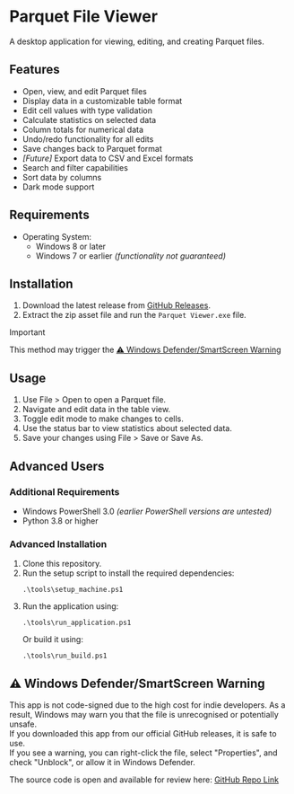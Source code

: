 # Parquet File Viewer

A desktop application for viewing, editing, and creating Parquet files.

## Features

- Open, view, and edit Parquet files
- Display data in a customizable table format
- Edit cell values with type validation
- Calculate statistics on selected data
- Column totals for numerical data
- Undo/redo functionality for all edits
- Save changes back to Parquet format
- _[Future]_ Export data to CSV and Excel formats
- Search and filter capabilities
- Sort data by columns
- Dark mode support

## Requirements

- Operating System:
   - Windows 8 or later
   - Windows 7 or earlier _(functionality not guaranteed)_

## Installation

1. Download the latest release from [GitHub Releases](https://github.com/LukeDeaves/Parquet-Viewer/tags).
2. Extract the zip asset file and run the `Parquet Viewer.exe` file.

> [!IMPORTANT]
> This method may trigger the [⚠️ Windows Defender/SmartScreen Warning](#%EF%B8%8F-windows-defendersmartscreen-warning)

## Usage

1. Use File > Open to open a Parquet file.
2. Navigate and edit data in the table view.
3. Toggle edit mode to make changes to cells.
4. Use the status bar to view statistics about selected data.
5. Save your changes using File > Save or Save As.

## Advanced Users

### Additional Requirements

- Windows PowerShell 3.0 _(earlier PowerShell versions are untested)_
- Python 3.8 or higher

### Advanced Installation
1. Clone this repository.
2. Run the setup script to install the required dependencies:
   ```
   .\tools\setup_machine.ps1
   ```
3. Run the application using:
   ```
   .\tools\run_application.ps1
   ```
   Or build it using:
   ```
   .\tools\run_build.ps1
   ```

## ⚠️ Windows Defender/SmartScreen Warning

This app is not code-signed due to the high cost for indie developers. As a result, Windows may warn you that the file is unrecognised or potentially unsafe.  
If you downloaded this app from our official GitHub releases, it is safe to use.  
If you see a warning, you can right-click the file, select "Properties", and check "Unblock", or allow it in Windows Defender.

The source code is open and available for review here: [GitHub Repo Link](https://github.com/LukeDeaves/Parquet-Viewer)
